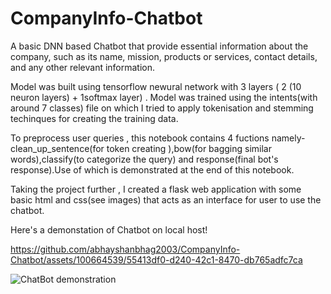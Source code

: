 
# CompanyInfo-Chatbot
A basic DNN based Chatbot that  provide essential information about the company, such as its name, mission, products or services, contact details, and any other relevant information. 

Model was built using tensorflow newural network with 3 layers ( 2 (10 neuron layers) + 1softmax layer) .
Model was trained using the intents(with around 7 classes) file on which I tried to apply tokenisation and stemming techinques for creating the training data.

To preprocess user queries , this notebook contains 4 fuctions namely-clean_up_sentence(for token creating ),bow(for bagging similar words),classify(to categorize the query) and response(final bot's response).Use of which is demonstrated at the end of this notebook.

Taking the project further , I created a flask web application with some basic html and css(see images) that acts as an interface for user to use the chatbot. 




Here's a demonstation of Chatbot on local host!





https://github.com/abhayshanbhag2003/CompanyInfo-Chatbot/assets/100664539/55413df0-d240-42c1-8470-db765adfc7ca




![ChatBot demonstration](https://github.com/abhayshanbhag2003/CompanyInfo-Chatbot/assets/100664539/68ac8f1d-f99c-434e-97b9-88d4c99706ff)
